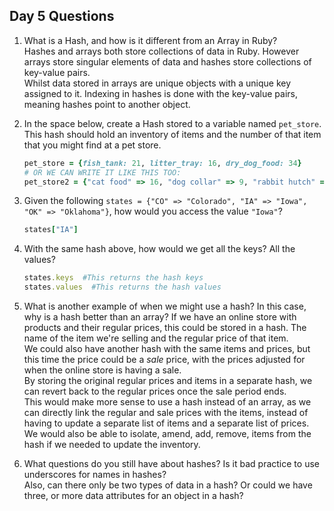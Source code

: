 ## Day 5 Questions  

1. What is a Hash, and how is it different from an Array in Ruby?  
   Hashes and arrays both store collections of data in Ruby. However arrays store singular elements of data and hashes store collections of key-value pairs.  
   Whilst data stored in arrays are unique objects with a unique key assigned to it. Indexing in hashes is done with the key-value pairs, meaning hashes point to another object.

1. In the space below, create a Hash stored to a variable named `pet_store`.  This hash should hold an inventory of items and the number of that item that you might find at a pet store.
   ```ruby
   pet_store = {fish_tank: 21, litter_tray: 16, dry_dog_food: 34}
   # OR WE CAN WRITE IT LIKE THIS TOO:
   pet_store2 = {"cat food" => 16, "dog collar" => 9, "rabbit hutch" => 3}
   ```

1. Given the following `states = {"CO" => "Colorado", "IA" => "Iowa", "OK" => "Oklahoma"}`, how would you access the value `"Iowa"`?  
   ```ruby
   states["IA"]
   ```

1. With the same hash above, how would we get all the keys?  All the values?
   ```ruby
   states.keys  #This returns the hash keys
   states.values  #This returns the hash values
   ```  

1. What is another example of when we might use a hash?  In this case, why is a hash better than an array?
   If we have an online store with products and their regular prices, this could be stored in a hash. The name of the item we're selling and the regular price of that item.  
   We could also have another hash with the same items and prices, but this time the price could be a _sale_ price, with the prices adjusted for when the online store is having a sale.  
   By storing the original regular prices and items in a separate hash, we can revert back to the regular prices once the sale period ends.  
   This would make more sense to use a hash instead of an array, as we can directly link the regular and sale prices with the items, instead of having to update a separate list of items and a separate list of prices. We would also be able to isolate, amend, add, remove, items from the hash if we needed to update the inventory.  

1. What questions do you still have about hashes?
   Is it bad practice to use underscores for names in hashes?  
   Also, can there only be two types of data in a hash? Or could we have three, or more data attributes for an object in a hash?  
